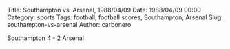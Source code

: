 Title: Southampton vs. Arsenal, 1988/04/09
Date: 1988/04/09 00:00
Category: sports
Tags: football, football scores, Southampton, Arsenal
Slug: southampton-vs-arsenal
Author: carbonero


Southampton 4 - 2 Arsenal
